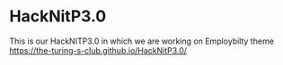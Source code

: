 # HackNitP3.0
This is our HackNITP3.0 in which we are working on Employbilty theme
https://the-turing-s-club.github.io/HackNitP3.0/
